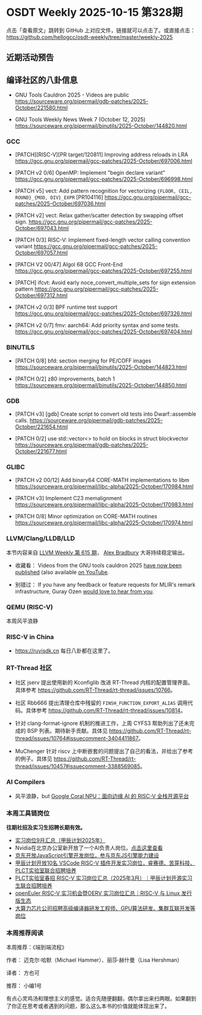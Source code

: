 # OSDT Weekly 2025-10-15 第328期

点击「查看原文」跳转到 GitHub 上对应文件，链接就可以点击了。或直接点击：
https://github.com/hellogcc/osdt-weekly/tree/master/weekly-2025

## 近期活动预告

## 编译社区的八卦信息

- GNU Tools Cauldron 2025 - Videos are public
  https://sourceware.org/pipermail/gdb-patches/2025-October/221580.html

- GNU Tools Weekly News Week 7 (October 12, 2025)
  https://sourceware.org/pipermail/binutils/2025-October/144820.html

### GCC

- [PATCH][RISC-V][PR target/120811] Improving address reloads in LRA
  https://gcc.gnu.org/pipermail/gcc-patches/2025-October/697006.html

- [PATCH v2 0/6] OpenMP: Implement "begin declare variant"
  https://gcc.gnu.org/pipermail/gcc-patches/2025-October/696998.html

- [PATCH v5] vect: Add pattern recognition for vectorizing `{FLOOR, CEIL, ROUND}_{MOD, DIV}_EXPR` [PR104116]
  https://gcc.gnu.org/pipermail/gcc-patches/2025-October/697036.html

- [PATCH v2] vect: Relax gather/scatter detection by swapping offset sign.
  https://gcc.gnu.org/pipermail/gcc-patches/2025-October/697043.html

- [PATCH 0/3] RISC-V: Implement fixed-length vector calling convention variant
  https://gcc.gnu.org/pipermail/gcc-patches/2025-October/697057.html

- [PATCH V2 00/47] Algol 68 GCC Front-End
  https://gcc.gnu.org/pipermail/gcc-patches/2025-October/697255.html

- [PATCH] ifcvt: Avoid early noce_convert_multiple_sets for sign extension pattern
  https://gcc.gnu.org/pipermail/gcc-patches/2025-October/697312.html

- [PATCH v2 0/3] BPF runtime test support
  https://gcc.gnu.org/pipermail/gcc-patches/2025-October/697326.html

- [PATCH v2 0/7] fmv: aarch64: Add priority syntax and some tests.
  https://gcc.gnu.org/pipermail/gcc-patches/2025-October/697404.html

### BINUTILS

- [PATCH 0/8] bfd: section merging for PE/COFF images
  https://sourceware.org/pipermail/binutils/2025-October/144823.html

- [PATCH 0/2] z80 improvements, batch 1
  https://sourceware.org/pipermail/binutils/2025-October/144850.html

### GDB

- [PATCH v3] [gdb] Create script to convert old tests into Dwarf::assemble calls.
  https://sourceware.org/pipermail/gdb-patches/2025-October/221654.html

- [PATCH 0/2] use std::vector<> to hold on blocks in struct blockvector
  https://sourceware.org/pipermail/gdb-patches/2025-October/221677.html

### GLIBC

- [PATCH v2 00/12] Add binary64 CORE-MATH implementations to libm
  https://sourceware.org/pipermail/libc-alpha/2025-October/170984.html

- [PATCH v3] Implement C23 memalignment
  https://sourceware.org/pipermail/libc-alpha/2025-October/170983.html

- [PATCH 0/8] Minor optimization on CORE-MATH routines
  https://sourceware.org/pipermail/libc-alpha/2025-October/170974.html

### LLVM/Clang/LLDB/LLD

本节内容来自 [LLVM Weekly 第 615 期](http://llvmweekly.org/issue/615)，
[Alex Bradbury](https://www.linkedin.com/in/alex-bradbury/) 大哥持续稳定输出。

* 收藏看： Videos from the GNU tools cauldron 2025 [have now been published](https://gcc.gnu.org/wiki/cauldron2025) (also available [on YouTube](https://www.youtube.com/playlist?list=PL_GiHdX17WtxuKn7QYme8EfbBS-RKSn0w).

* 别错过： If you have any feedback or feature requests for MLIR's remark infrastructure, Guray Ozen [would love to hear from you](https://discourse.llvm.org/t/feedback-for-mlir-remark-infrastructure/88526).

### QEMU (RISC-V)

本周风平浪静

### RISC-V in China

- https://ruyisdk.cn 每日八卦都在这里了。

### RT-Thread 社区

- 社区 jserv 提出使用新的 Kconfiglib 改进 RT-Thread 内核的配置管理界面。具体参考 <https://github.com/RT-Thread/rt-thread/issues/10766>。

- 社区 Rbb666 提出清理仓库中残留的 `FINSH_FUNCTION_EXPORT_ALIAS` 调用代码。具体参考 <https://github.com/RT-Thread/rt-thread/issues/10814>。

- 针对 clang-format-ignore 机制的推进工作，上周 CYFS3 帮助列出了还未完成的 BSP 列表。期待新手贡献。具体见 <https://github.com/RT-Thread/rt-thread/issues/10764#issuecomment-3404411867>。

- MuChenger 针对 riscv 上中断嵌套的问题提出了自己的看法，并给出了参考的例子。具体见 <https://github.com/RT-Thread/rt-thread/issues/10457#issuecomment-3388569085>。

### AI Compilers

- 风平浪静，but [Google Coral NPU：面向边缘 AI 的 RISC-V 全栈开源平台](https://mp.weixin.qq.com/s/6fbmugw-wbnzfIhLK3Zrnw)

### 本周工具链岗位

**往期社招及实习生招聘长期有效。**

- [实习岗位9月汇总（甲辰计划2025年）](https://mp.weixin.qq.com/s/WgyuFcFQD8ZIBcbTMFP3Mw)
- Nvidia在北京办公室新开放了一个AI负责人岗位。[点击这里查看](https://nvidia.wd5.myworkdayjobs.com/en-US/NVIDIAExternalCareerSite/details/Product-Manager---Open-Models_JR2003771-1)
- [京东开放JavaScript引擎开发岗位，参与京东JS引擎能力建设](https://mp.weixin.qq.com/s/x8jk327-2ORgEDNritYkAQ)
- [甲辰计划开放10名 VSCode RISC-V 插件开发实习岗位，睿赛德、苦芽科技、PLCT实验室联合招聘培养](https://mp.weixin.qq.com/s/zbMmsuAb3_XwBByTdKYM-Q)
- [PLCT实验室春招 RISC-V 实习岗位汇总（2025年3月）｜甲辰计划开源实习生联合招聘培养](https://mp.weixin.qq.com/s/no5v_YeGI3LUE7mYv5wUpQ)
- [openEuler RISC-V 实习机会暨OERV 实习岗位汇总｜RISC-V 与 Linux 发行版生态](https://mp.weixin.qq.com/s/87XEhORtte_iTTZqjinX2g)
- [大算力芯片公司招聘高级编译器研发工程师、GPU算法研发、集群互联开发等岗位](https://mp.weixin.qq.com/s/ONoNJ5jZmL794AdtlHrDuQ)

### 本周推荐阅读

本周推荐：《端到端流程》

作者： 迈克尔·哈默（Michael Hammer）、丽莎·赫什曼（Lisa Hershman）

译者： 方也可

推荐： 小编1号

有点心灵鸡汤和理想主义的感觉。适合先随便翻翻，偶尔拿出来扫两眼。如果翻到了你正在思考或者遇到的问题，那么这么本书的价值就能体现出来了。
